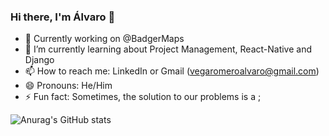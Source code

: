 ### Hi there, I'm Álvaro 👋

<!-- - 👯 I’m looking to collaborate on ...
- 🤔 I’m looking for help with ... 
- 💬 Ask me about ... -->
<!-- - 🔭 I’m currently looking for work while studying -->
- 🔭 Currently working on @BadgerMaps 
- 🌱 I’m currently learning about Project Management, React-Native and Django <!-- Angular and React -->
- 📫 How to reach me: LinkedIn or Gmail (vegaromeroalvaro@gmail.com)
- 😄 Pronouns: He/Him
- ⚡ Fun fact: Sometimes, the solution to our problems is a ;

<!-- ![Top Langs](https://github-readme-stats.vercel.app/api/top-langs/?username=alvarovegaromero&layout=compact&theme=dark) -->
![Anurag's GitHub stats](https://github-readme-stats.vercel.app/api?username=alvarovegaromero&show_icons=true&theme=dark)

<!--
**alvarovegaromero/alvarovegaromero** is a ✨ _special_ ✨ repository because its `README.md` (this file) appears on your GitHub profile.

Here are some ideas to get you started:

- 🔭 I’m currently working on ...
- 🌱 I’m currently learning ...
- 👯 I’m looking to collaborate on ...
- 🤔 I’m looking for help with ...
- 💬 Ask me about ...
- 📫 How to reach me: ...
- 😄 Pronouns: ...
- ⚡ Fun fact: ...
-->
